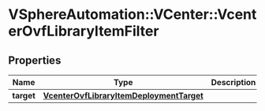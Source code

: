 # VSphereAutomation::VCenter::VcenterOvfLibraryItemFilter

## Properties
Name | Type | Description | Notes
------------ | ------------- | ------------- | -------------
**target** | [**VcenterOvfLibraryItemDeploymentTarget**](VcenterOvfLibraryItemDeploymentTarget.md) |  | [optional] 


